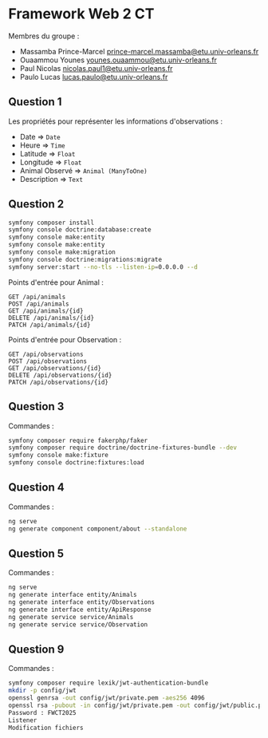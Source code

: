 # Framework Web 2 CT

Membres du groupe :
* Massamba Prince-Marcel <prince-marcel.massamba@etu.univ-orleans.fr>
* Ouaammou Younes <younes.ouaammou@etu.univ-orleans.fr>
* Paul Nicolas <nicolas.paul1@etu.univ-orleans.fr>
* Paulo Lucas <lucas.paulo@etu.univ-orleans.fr>


## Question 1

Les propriétés pour représenter les informations d'observations :
* Date => `Date`
* Heure => `Time`
* Latitude => `Float`
* Longitude => `Float`
* Animal Observé => `Animal (ManyToOne)`
* Description => `Text`

## Question 2

```bash
symfony composer install
symfony console doctrine:database:create
symfony console make:entity 
symfony console make:entity 
symfony console make:migration
symfony console doctrine:migrations:migrate
symfony server:start --no-tls --listen-ip=0.0.0.0 --d
```

Points d'entrée pour Animal : 

```
GET /api/animals
POST /api/animals
GET /api/animals/{id}
DELETE /api/animals/{id}
PATCH /api/animals/{id}
```

Points d'entrée pour Observation : 
```
GET /api/observations
POST /api/observations
GET /api/observations/{id}
DELETE /api/observations/{id}
PATCH /api/observations/{id}
```


## Question 3

Commandes :

```bash
symfony composer require fakerphp/faker
symfony composer require doctrine/doctrine-fixtures-bundle --dev
symfony console make:fixture
symfony console doctrine:fixtures:load
```

## Question 4

Commandes :

```bash
ng serve
ng generate component component/about --standalone
```

## Question 5 

Commandes :

```bash
ng serve
ng generate interface entity/Animals
ng generate interface entity/Observations
ng generate interface entity/ApiResponse
ng generate service service/Animals
ng generate service service/Observation
```


## Question 9 

Commandes : 

```bash
symfony composer require lexik/jwt-authentication-bundle
mkdir -p config/jwt
openssl genrsa -out config/jwt/private.pem -aes256 4096
openssl rsa -pubout -in config/jwt/private.pem -out config/jwt/public.pem   
Password : FWCT2025
Listener 
Modification fichiers 

```
